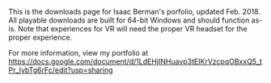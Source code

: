 This is the downloads page for Isaac Berman's porfolio, updated Feb. 2018. All playable downloads are built for 64-bit Windows and should function as-is. Note that experiences for VR will need the proper VR headset for the proper experience.

For more information, view my portfolio at https://docs.google.com/document/d/1LdEHjINHuavp3tEIKrVzcpqOBxxQ5_tPr_IybTg6rFc/edit?usp=sharing
